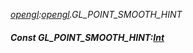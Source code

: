 _[opengl](../../modules/opengl/opengl-module.md):[opengl](../../modules/opengl/opengl-module.md).GL\_POINT\_SMOOTH\_HINT_
##### Const GL\_POINT\_SMOOTH\_HINT:[Int](../../modules/wonkey/wonkey-types-int.md)
